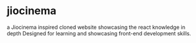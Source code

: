 # jiocinema
a Jiocinema inspired cloned website showcasing the react knowledge in depth Designed for learning and showcasing front-end development skills.
